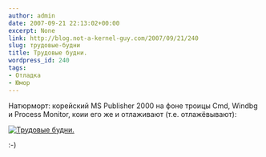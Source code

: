 ```yaml
---
author: admin
date: 2007-09-21 22:13:02+00:00
excerpt: None
link: http://blog.not-a-kernel-guy.com/2007/09/21/240
slug: трудовые-будни
title: Трудовые будни.
wordpress_id: 240
tags:
- Отладка
- Юмор
---
```


Натюрморт: корейский MS Publisher 2000 на фоне троицы Сmd, Windbg и Process Monitor, коии его же и отлаживают (т.е. отлажёвывают):

[![Трудовые будни.](http://blog.not-a-kernel-guy.com/wp-content/uploads/2007/09/mspub2000.thumbnail.png)](http://blog.not-a-kernel-guy.com/wp-content/uploads/2007/09/mspub2000.png)

:-)
